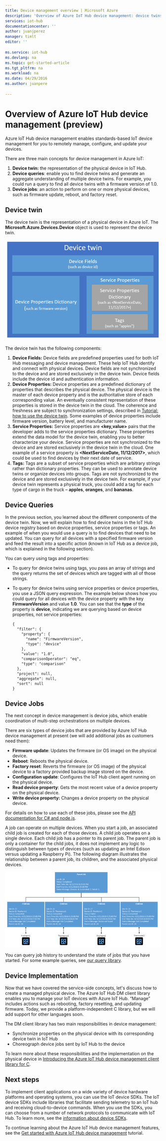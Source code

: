 ```yaml
---
title: Device management overview | Microsoft Azure
description: 'Overview of Azure IoT Hub device management: device twins, device queries, device jobs'
services: iot-hub
documentationcenter: ''
author: juanjperez
manager: timlt
editor: ''

ms.service: iot-hub
ms.devlang: na
ms.topic: get-started-article
ms.tgt_pltfrm: na
ms.workload: na
ms.date: 04/29/2016
ms.author: juanpere

---
```

# Overview of Azure IoT Hub device management (preview)
Azure IoT Hub device management enables standards-based IoT device management for you to remotely manage, configure, and update your devices.

There are three main concepts for device management in Azure IoT:

1. **Device twin:** the representation of the physical device in IoT Hub.
2. **Device queries**: enable you to find device twins and generate an aggregate understanding of multiple device twins. For example, you could run a query to find all device twins with a firmware version of 1.0.
3. **Device jobs**: an action to perform on one or more physical devices, such as firmware update, reboot, and factory reset.

## Device twin
The device twin is the representation of a physical device in Azure IoT. The **Microsoft.Azure.Devices.Device** object is used to represent the device twin.

![](media/iot-hub-device-management-overview/image1.png)

The device twin has the following components:

1. **Device Fields:** Device fields are predefined properties used for both IoT Hub messaging and device management. These help IoT Hub identify and connect with physical devices. Device fields are not synchronized to the device and are stored exclusively in the device twin. Device fields include the device id and authentication information.
2. **Device Properties:** Device properties are a predefined dictionary of properties that describes the physical device. The physical device is the master of each device property and is the authoritative store of each corresponding value. An eventually consistent representation of these properties is stored in the device twin in the cloud. The coherence and freshness are subject to synchronization settings, described in [Tutorial: how to use the device twin](iot-hub-device-management-device-twin.md). Some examples of device properties include firmware version, battery level, and manufacturer name.
3. **Service Properties:** Service properties are **&lt;key,value&gt;** pairs that the developer adds to the service properties dictionary. These properties extend the data model for the device twin, enabling you to better characterize your device. Service properties are not synchronized to the device and are stored exclusively in the device twin in the cloud. One example of a service property is **&lt;NextServiceDate, 11/12/2017&gt;**, which could be used to find devices by their next date of service.
4. **Tags:** Tags are a subset of service properties which are arbitrary strings rather than dictionary properties. They can be used to annotate device twins or organize devices into groups. Tags are not synchronized to the device and are stored exclusively in the device twin. For example, if your device twin represents a physical truck, you could add a tag for each type of cargo in the truck – **apples**, **oranges**, and **bananas**.

## Device Queries
In the previous section, you learned about the different components of the device twin. Now, we will explain how to find device twins in the IoT Hub device registry based on device properties, service properties or tags. An example of when you would use a query is to find devices that need to be updated. You can query for all devices with a specified firmware version and feed the result into a specific action (known in IoT Hub as a device job, which is explained in the following section).

You can query using tags and properties:

* To query for device twins using tags, you pass an array of strings and the query returns the set of devices which are tagged with all of those strings.
* To query for device twins using service properties or device properties, you use a JSON query expression. The example below shows how you could query for all devices with the device property with the key **FirmwareVersion** and value **1.0**. You can see that the **type** of the property is **device**, indicating we are querying based on device properties, not service properties:
  
  ```
  {                           
    "filter": {                  
      "property": {                
        "name": "FirmwareVersion",   
        "type": "device"             
      },                           
      "value": "1.0",              
      "comparisonOperator": "eq",  
      "type": "comparison"         
    },                           
    "project": null,             
    "aggregate": null,           
    "sort": null                 
  }
  ```

## Device Jobs
The next concept in device management is device jobs, which enable coordination of multi-step orchestrations on multiple devices.

There are six types of device jobs that are provided by Azure IoT Hub device management at present (we will add additional jobs as customers need them):

* **Firmware update**: Updates the firmware (or OS image) on the physical device.
* **Reboot**: Reboots the physical device.
* **Factory reset**: Reverts the firmware (or OS image) of the physical device to a factory provided backup image stored on the device.
* **Configuration update**: Configures the IoT Hub client agent running on the physical device.
* **Read device property**: Gets the most recent value of a device property on the physical device.
* **Write device property:** Changes a device property on the physical device.

For details on how to use each of these jobs, please see the [API documentation for C\# and node.js](http://azure.github.io/azure-iot-sdks/).

A job can operate on multiple devices. When you start a job, an associated child job is created for each of those devices. A child job operates on a single device. Each child job has a pointer to its parent job. The parent job is only a container for the child jobs, it does not implement any logic to distinguish between types of devices (such as updating an Intel Edison versus updating a Raspberry Pi). The following diagram illustrates the relationship between a parent job, its children, and the associated physical devices.

![](media/iot-hub-device-management-overview/image2.png)

You can query job history to understand the state of jobs that you have started. For some example queries, see [our query library](https://github.com/Azure/azure-iot-sdks/blob/dmpreview/doc/get_started/dm_queries/query-samples.md).

## Device Implementation
Now that we have covered the service-side concepts, let's discuss how to create a managed physical device. The Azure IoT Hub DM client library enables you to manage your IoT devices with Azure IoT Hub. “Manage” includes actions such as rebooting, factory resetting, and updating firmware.  Today, we provide a platform-independent C library, but we will add support for other languages soon.  

The DM client library has two main responsibilities in device management:

* Synchronize properties on the physical device with its corresponding device twin in IoT Hub
* Choreograph device jobs sent by IoT Hub to the device

To learn more about these responsibilities and the implementation on the physical device in [Introducing the Azure IoT Hub device management client library for C](iot-hub-device-management-library.md).

## Next steps
To implement client applications on a wide variety of device hardware platforms and operating systems, you can use the IoT device SDKs. The IoT device SDKs include libraries that facilitate sending telemetry to an IoT hub and receiving cloud-to-device commands. When you use the SDKs, you can choose from a number of network protocols to communicate with IoT Hub. To learn more, see the [information about device SDKs](https://github.com/Azure/azure-iot-sdks).

To continue learning about the Azure IoT Hub device management features, see the [Get started with Azure IoT Hub device management](iot-hub-device-management-get-started.md) tutorial.

<!-- Images and links -->
[img-twin]: media/iot-hub-device-management-overview/image1.png
[img-jobs]: media/iot-hub-device-management-overview/image2.png
[img-client]: media/iot-hub-device-management-overview/image3.png

[lnk-lwm2m]: http://technical.openmobilealliance.org/Technical/technical-information/release-program/current-releases/oma-lightweightm2m-v1-0
[lnk-library-c]: iot-hub-device-management-library.md
[lnk-get-started]: iot-hub-device-management-get-started.md
[lnk-tutorial-twin]: iot-hub-device-management-device-twin.md
[lnk-apidocs]: http://azure.github.io/azure-iot-sdks/
[lnk-query-samples]: https://github.com/Azure/azure-iot-sdks/blob/dmpreview/doc/get_started/dm_queries/query-samples.md
[lnk-device-sdks]: https://github.com/Azure/azure-iot-sdks
